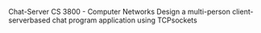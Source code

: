 Chat-Server
CS 3800 - Computer Networks
Design a multi-person client-serverbased chat program application using TCPsockets
